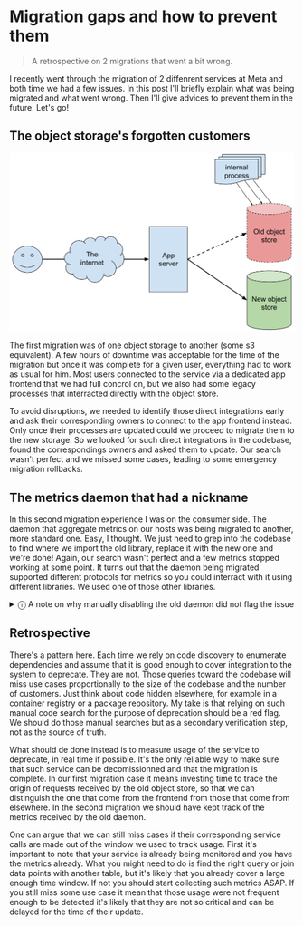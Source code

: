 # Migration gaps and how to prevent them

> A retrospective on 2 migrations that went a bit wrong.

I recently went through the migration of 2 diffenrent services at Meta and both time we had a few issues. In this post I'll briefly explain what was being migrated and what went wrong. Then I'll give advices to prevent them in the future. Let's go!

## The object storage's forgotten customers

![Migration diagram](/media/obj-store-migration.svg "Object store migration diagram")  

The first migration was of one object storage to another (some s3 equivalent).
A few hours of downtime was acceptable for the time of the migration but once it was complete for a given user, everything had to work as usual for him.
Most users connected to the service via a dedicated app frontend that we had full concrol on, but we also had some legacy processes that interracted directly with the object store.

To avoid disruptions, we needed to identify those direct integrations early and ask their corresponding owners to connect to the app frontend instead. Only once their processes are updated could we proceed to migrate them to the new storage.
So we looked for such direct integrations in the codebase, found the correspondings owners and asked them to update.
Our search wasn't perfect and we missed some cases, leading to some emergency migration rollbacks.

## The metrics daemon that had a nickname

In this second migration experience I was on the consumer side.
The daemon that aggregate metrics on our hosts was being migrated to another, more standard one.
Easy, I thought. We just need to grep into the codebase to find where we import the old library, replace it with the new one and we're done!
Again, our search wasn't perfect and a few metrics stopped working at some point.
It turns out that the daemon being migrated supported different protocols for metrics so you could interract with it using different libraries. We used one of those other libraries.

<details>
  <summary>ⓘ A note on why manually disabling the old daemon did not flag the issue</summary>
  The nasty part is that we only discovered it later after manually checking our dashboard because our alerting was based on values reaching some threshold but when the value is missing entirely, it did not evaluate at all! A classic.
  So, relying on the good configuration of alerting or checking dashboards manually is not a good solution. It's something you should definitely do as a verification step but the more metrics you have, the more likely you are to miss some.
</details>


## Retrospective

There's a pattern here. Each time we rely on code discovery to enumerate dependencies and assume that it is good enough to cover integration to the system to deprecate.
They are not. Those queries toward the codebase will miss use cases proportionally to the size of the codebase and the number of customers. Just think about code hidden elsewhere, for example in a container registry or a package repository.
My take is that relying on such manual code search for the purpose of deprecation should be a red flag.
We should do those manual searches but as a secondary verification step, not as the source of truth.

What should de done instead is to measure usage of the service to deprecate, in real time if possible.
It's the only reliable way to make sure that such service can be decomissionned and that the migration is complete.
In our first migration case it means investing time to trace the origin of requests received by the old object store, so that we can distinguish the one that come from the frontend from those that come from elsewhere.
In the second migration we should have kept track of the metrics received by the old daemon.

One can argue that we can still miss cases if their corresponding service calls are made out of the window we used to track usage.
First it's important to note that your service is already being monitored and you have the metrics already. What you might need to do is find the right query or join data points with another table, but it's likely that you already cover a large enough time window.
If not you should start collecting such metrics ASAP.
If you still miss some use case it mean that those usage were not frequent enough to be detected it's likely that they are not so critical and can be delayed for the time of their update.
